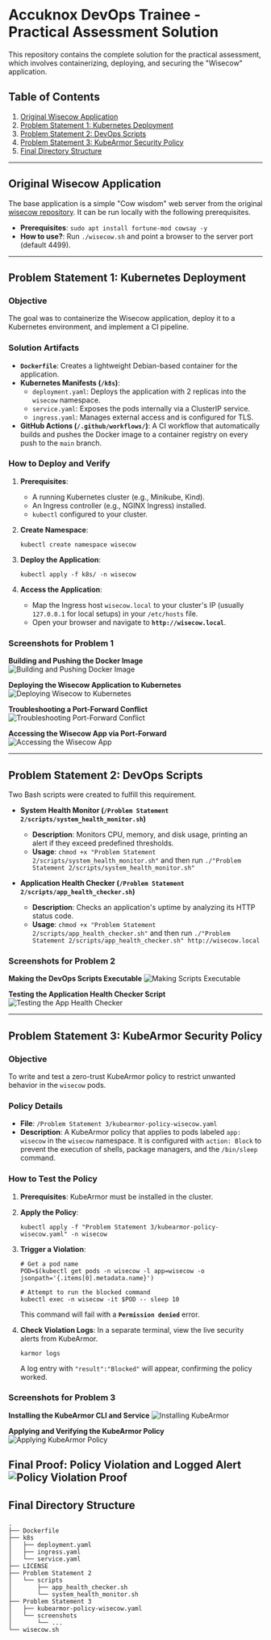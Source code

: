 # Accuknox DevOps Trainee - Practical Assessment Solution

This repository contains the complete solution for the practical assessment, which involves containerizing, deploying, and securing the "Wisecow" application.

## Table of Contents
1. [Original Wisecow Application](#original-wisecow-application)
2. [Problem Statement 1: Kubernetes Deployment](#problem-statement-1-kubernetes-deployment)
3. [Problem Statement 2: DevOps Scripts](#problem-statement-2-devops-scripts)
4. [Problem Statement 3: KubeArmor Security Policy](#problem-statement-3-kubearmor-security-policy)
5. [Final Directory Structure](#final-directory-structure)

---

## Original Wisecow Application

The base application is a simple "Cow wisdom" web server from the original [wisecow repository](https://github.com/nyrahul/wisecow). It can be run locally with the following prerequisites.

* **Prerequisites**: `sudo apt install fortune-mod cowsay -y`
* **How to use?**: Run `./wisecow.sh` and point a browser to the server port (default 4499).

---

## Problem Statement 1: Kubernetes Deployment

### Objective
The goal was to containerize the Wisecow application, deploy it to a Kubernetes environment, and implement a CI pipeline.

### Solution Artifacts
* **`Dockerfile`**: Creates a lightweight Debian-based container for the application.
* **Kubernetes Manifests (`/k8s`)**:
    * `deployment.yaml`: Deploys the application with 2 replicas into the `wisecow` namespace.
    * `service.yaml`: Exposes the pods internally via a ClusterIP service.
    * `ingress.yaml`: Manages external access and is configured for TLS.
* **GitHub Actions (`/.github/workflows/`)**: A CI workflow that automatically builds and pushes the Docker image to a container registry on every push to the `main` branch.

### How to Deploy and Verify
1.  **Prerequisites**:
    * A running Kubernetes cluster (e.g., Minikube, Kind).
    * An Ingress controller (e.g., NGINX Ingress) installed.
    * `kubectl` configured to your cluster.

2.  **Create Namespace**:
    ```shell
    kubectl create namespace wisecow
    ```

3.  **Deploy the Application**:
    ```shell
    kubectl apply -f k8s/ -n wisecow
    ```

4.  **Access the Application**:
    * Map the Ingress host `wisecow.local` to your cluster's IP (usually `127.0.0.1` for local setups) in your `/etc/hosts` file.
    * Open your browser and navigate to **`http://wisecow.local`**.

### Screenshots for Problem 1

**Building and Pushing the Docker Image**
![Building and Pushing Docker Image](https://github.com/mdazamdevops/wisecow/raw/main/screenshots/Building%20and%20Pushing%20the%20Docker%20Image.png)

**Deploying the Wisecow Application to Kubernetes**
![Deploying Wisecow to Kubernetes](https://github.com/mdazamdevops/wisecow/raw/main/screenshots/Deploying%20the%20Wisecow%20Application%20to%20Kubernetes.png)

**Troubleshooting a Port-Forward Conflict**
![Troubleshooting Port-Forward Conflict](https://github.com/mdazamdevops/wisecow/raw/main/screenshots/Troubleshooting%20a%20Port-Forward%20Conflict.png)

**Accessing the Wisecow App via Port-Forward**
![Accessing the Wisecow App](https://github.com/mdazamdevops/wisecow/raw/main/screenshots/Accessing%20the%20Wisecow%20App%20via%20Port-Forward.png)

---

## Problem Statement 2: DevOps Scripts

Two Bash scripts were created to fulfill this requirement.

* **System Health Monitor (`/Problem Statement 2/scripts/system_health_monitor.sh`)**
    * **Description**: Monitors CPU, memory, and disk usage, printing an alert if they exceed predefined thresholds.
    * **Usage**: `chmod +x "Problem Statement 2/scripts/system_health_monitor.sh"` and then run `./"Problem Statement 2/scripts/system_health_monitor.sh"`

* **Application Health Checker (`/Problem Statement 2/scripts/app_health_checker.sh`)**
    * **Description**: Checks an application's uptime by analyzing its HTTP status code.
    * **Usage**: `chmod +x "Problem Statement 2/scripts/app_health_checker.sh"` and then run `./"Problem Statement 2/scripts/app_health_checker.sh" http://wisecow.local`

### Screenshots for Problem 2

**Making the DevOps Scripts Executable**
![Making Scripts Executable](https://github.com/mdazamdevops/wisecow/raw/main/Problem%20Statement%202/scripts/screenshots/Making%20the%20DevOps%20Scripts%20Executable.png)

**Testing the Application Health Checker Script**
![Testing the App Health Checker](https://github.com/mdazamdevops/wisecow/raw/main/Problem%20Statement%202/scripts/screenshots/Testing%20the%20Application%20Health%20Checker%20Script.png)

---

## Problem Statement 3: KubeArmor Security Policy

### Objective
To write and test a zero-trust KubeArmor policy to restrict unwanted behavior in the `wisecow` pods.

### Policy Details
* **File**: `/Problem Statement 3/kubearmor-policy-wisecow.yaml`
* **Description**: A KubeArmor policy that applies to pods labeled `app: wisecow` in the `wisecow` namespace. It is configured with `action: Block` to prevent the execution of shells, package managers, and the `/bin/sleep` command.

### How to Test the Policy
1.  **Prerequisites**: KubeArmor must be installed in the cluster.

2.  **Apply the Policy**:
    ```shell
    kubectl apply -f "Problem Statement 3/kubearmor-policy-wisecow.yaml" -n wisecow
    ```

3.  **Trigger a Violation**:
    ```shell
    # Get a pod name
    POD=$(kubectl get pods -n wisecow -l app=wisecow -o jsonpath='{.items[0].metadata.name}')
    
    # Attempt to run the blocked command
    kubectl exec -n wisecow -it $POD -- sleep 10
    ```
    This command will fail with a **`Permission denied`** error.

4.  **Check Violation Logs**:
    In a separate terminal, view the live security alerts from KubeArmor.
    ```shell
    karmor logs
    ```
    A log entry with `"result":"Blocked"` will appear, confirming the policy worked.

### Screenshots for Problem 3

**Installing the KubeArmor CLI and Service**
![Installing KubeArmor](https://github.com/mdazamdevops/wisecow/raw/main/Problem%20Statement%203/screenshots/Installing%20the%20KubeArmor%20CLI%20and%20Service.png)

**Applying and Verifying the KubeArmor Policy**
![Applying KubeArmor Policy](https://github.com/mdazamdevops/wisecow/raw/main/Problem%20Statement%203/screenshots/Applying%20and%20Verifying%20the%20KubeArmor%20Policy.png)

**Final Proof: Policy Violation and Logged Alert**
![Policy Violation Proof](https://github.com/mdazamdevops/wisecow/raw/main/Problem%20Statement%203/screenshots/Final%20Proof%20Policy%20Violation%20and%20Logged%20Alert.png)
---

## Final Directory Structure
```
.
├── Dockerfile
├── k8s
│   ├── deployment.yaml
│   ├── ingress.yaml
│   └── service.yaml
├── LICENSE
├── Problem Statement 2
│   └── scripts
│       ├── app_health_checker.sh
│       └── system_health_monitor.sh
├── Problem Statement 3
│   ├── kubearmor-policy-wisecow.yaml
│   └── screenshots
│       └── ...
└── wisecow.sh
```